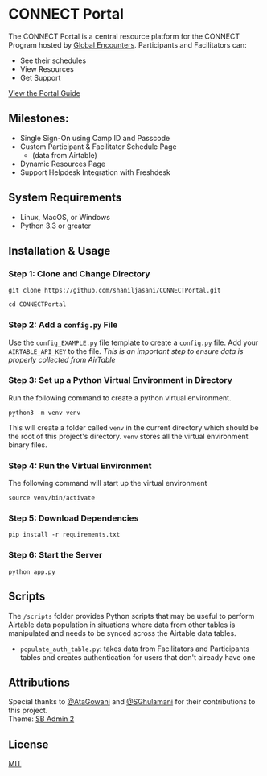 # CONNECT Portal

The CONNECT Portal is a central resource platform for the CONNECT Program hosted by [Global Encounters](https://the.ismaili/global-encounters). Participants and Facilitators can:

* See their schedules 
* View Resources
* Get Support

[View the Portal Guide](https://link.campconnect.co/portalguide)

## Milestones:
* Single Sign-On using Camp ID and Passcode
* Custom Participant & Facilitator Schedule Page
   * (data from Airtable)
* Dynamic Resources Page
* Support Helpdesk Integration with Freshdesk

## System Requirements
* Linux, MacOS, or Windows
* Python 3.3 or greater

## Installation & Usage

### Step 1: Clone and Change Directory

```
git clone https://github.com/shaniljasani/CONNECTPortal.git
```
```
cd CONNECTPortal
```
### Step 2: Add a `config.py` File
Use the `config_EXAMPLE.py` file template to create a `config.py` file. Add your `AIRTABLE_API_KEY` to the file. *This is an important step to ensure data is properly collected from AirTable*

### Step 3: Set up a Python Virtual Environment in Directory

Run the following command to create a python virtual environment.
```
python3 -m venv venv
```
This will create a folder called `venv` in the current directory which should be the root of this project's directory. `venv` stores all the virtual environment binary files.

### Step 4: Run the Virtual Environment

The following command will start up the virtual environment
```
source venv/bin/activate
```

### Step 5: Download Dependencies
```
pip install -r requirements.txt
```

### Step 6: Start the Server
```
python app.py
```

## Scripts
The `/scripts` folder provides Python scripts that may be useful to perform Airtable data population in situations where data from other tables is manipulated and needs to be synced across the Airtable data tables.

* `populate_auth_table.py`: takes data from Facilitators and Participants tables and creates authentication for users that don't already have one

## Attributions
Special thanks to [@AtaGowani](https://github.com/AtaGowani) and [@SGhulamani](https://github.com/sghulamani) for their contributions to this project.  
Theme: [SB Admin 2](https://startbootstrap.com/theme/sb-admin-2)

## License
[MIT](https://choosealicense.com/licenses/mit/)